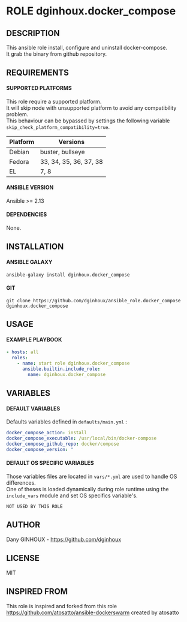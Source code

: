 # ROLE dginhoux.docker_compose



## DESCRIPTION

This ansible role install, configure and uninstall docker-compose.<br />
It grab the binary from github repository.



## REQUIREMENTS

#### SUPPORTED PLATFORMS

This role require a supported platform.<br />
It will skip node with unsupported platform to avoid any compatibility problem.<br />
This behaviour can be bypassed by settings the following variable `skip_check_platform_compatibility=true`.

| Platform | Versions |
|----------|----------|
| Debian | buster, bullseye |
| Fedora | 33, 34, 35, 36, 37, 38 |
| EL | 7, 8 |

#### ANSIBLE VERSION

Ansible >= 2.13

#### DEPENDENCIES

None.



## INSTALLATION

#### ANSIBLE GALAXY

```shell
ansible-galaxy install dginhoux.docker_compose
```
#### GIT

```shell
git clone https://github.com/dginhoux/ansible_role.docker_compose dginhoux.docker_compose
```


## USAGE

#### EXAMPLE PLAYBOOK

```yaml
- hosts: all
  roles:
    - name: start role dginhoux.docker_compose
      ansible.builtin.include_role:
        name: dginhoux.docker_compose
```


## VARIABLES

#### DEFAULT VARIABLES

Defaults variables defined in `defaults/main.yml` : 

```yaml
docker_compose_action: install
docker_compose_executable: /usr/local/bin/docker-compose
docker_compose_github_repo: docker/compose
docker_compose_version: "
```

#### DEFAULT OS SPECIFIC VARIABLES

Those variables files are located in `vars/*.yml` are used to handle OS differences.<br />
One of theses is loaded dynamically during role runtime using the `include_vars` module and set OS specifics variable's.

`NOT USED BY THIS ROLE`


## AUTHOR

Dany GINHOUX - https://github.com/dginhoux



## LICENSE

MIT


## INSPIRED FROM

This role is inspired and forked from this role https://github.com/atosatto/ansible-dockerswarm created by atosatto

